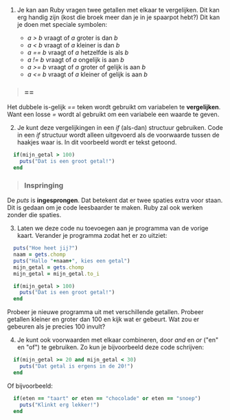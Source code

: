 1. Je kan aan Ruby vragen twee getallen met elkaar te vergelijken. Dit kan erg handig zijn (kost die broek meer dan je in je spaarpot hebt?)
Dit kan je doen met speciale symbolen:

     * *a > b* vraagt of *a* groter is dan *b*
     * *a < b* vraagt of *a* kleiner is dan *b*
     * *a == b* vraagt of *a* hetzelfde is als *b*
     * *a != b* vraagt of *a* ongelijk is aan *b*
     * *a >= b* vraagt of *a* groter of gelijk is aan *b*
     * *a <= b* vraagt of *a* kleiner of gelijk is aan *b*

 > ### ==
Het dubbele is-gelijk *==* teken wordt gebruikt om variabelen te **vergelijken**.
Want een losse *=* wordt al gebruikt om een variabele een waarde te geven.

2. Je kunt deze vergelijkingen in een *if* (als-dan) structuur gebruiken.
Code in een *if* structuur wordt alleen uitgevoerd als de voorwaarde tussen de haakjes waar is.
In dit voorbeeld wordt er tekst getoond.
  ```ruby
    if(mijn_getal > 100)
      puts("Dat is een groot getal!")
    end
  ```
 > ### Inspringing
De *puts* is **ingesprongen**. Dat betekent dat er twee spaties extra voor staan.
Dit is gedaan om je code leesbaarder te maken. Ruby zal ook werken zonder die spaties.

3. Laten we deze code nu toevoegen aan je programma van de vorige kaart.
Verander je programma zodat het er zo uitziet:
  ```ruby
    puts("Hoe heet jij?")
    naam = gets.chomp
    puts("Hallo "+naam+", kies een getal")
    mijn_getal = gets.chomp
    mijn_getal = mijn_getal.to_i

    if(mijn_getal > 100)
      puts("Dat is een groot getal!")
    end
  ```
Probeer je nieuwe programma uit met verschillende getallen. Probeer getallen kleiner en groter dan 100 en kijk wat er gebeurt.
Wat zou er gebeuren als je precies 100 invult?

4. Je kunt ook voorwaarden met elkaar combineren, door *and* en *or* ("en" en "of") te gebruiken.
Zo kun je bijvoorbeeld deze code schrijven:
  ```ruby
    if(mijn_getal >= 20 and mijn_getal < 30)
      puts("Dat getal is ergens in de 20!")
    end
  ```
  Of bijvoorbeeld:
  ```ruby
    if(eten == "taart" or eten == "chocolade" or eten == "snoep")
      puts("Klinkt erg lekker!")
    end
  ```
